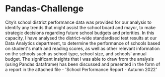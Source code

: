 # Pandas-Challenge

City’s school district performance data was provided for our analysis to identify any trends that might assist the school board and mayor, to make strategic decisions regarding future school budgets and priorities. 
In this capacity, I have analysed the district-wide standardised test results at our Data Analytics department, to determine the performance of schools based on student's math and reading scores, as well as other relevant information on the schools such as school type, school size, and schools’ annual budget. 
The significant insights that I was able to draw from the analysis (using Pandas dataframe) has been discussed and presented in the form of a report in the attached file - 'School Performance Report - Autumn 2022'
